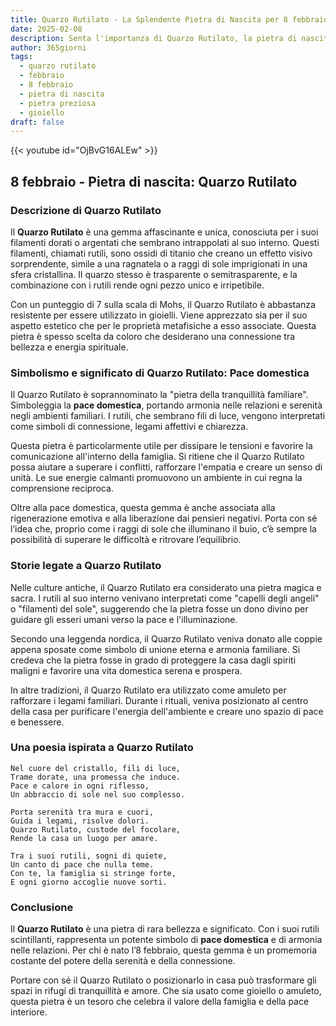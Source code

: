 ```yaml
---
title: Quarzo Rutilato - La Splendente Pietra di Nascita per 8 febbraio
date: 2025-02-08
description: Senta l'importanza di Quarzo Rutilato, la pietra di nascita di 8 febbraio che simboleggia Pace domestica. Lasci che la sua bellezza e il suo significato illuminino la sua giornata.
author: 365giorni
tags:
  - quarzo rutilato
  - febbraio
  - 8 febbraio
  - pietra di nascita
  - pietra preziosa
  - gioiello
draft: false
---
```


{{< youtube id="OjBvG16ALEw" >}}


## 8 febbraio - Pietra di nascita: Quarzo Rutilato

### Descrizione di Quarzo Rutilato

Il **Quarzo Rutilato** è una gemma affascinante e unica, conosciuta per i suoi filamenti dorati o argentati che sembrano intrappolati al suo interno. Questi filamenti, chiamati rutili, sono ossidi di titanio che creano un effetto visivo sorprendente, simile a una ragnatela o a raggi di sole imprigionati in una sfera cristallina. Il quarzo stesso è trasparente o semitrasparente, e la combinazione con i rutili rende ogni pezzo unico e irripetibile.

Con un punteggio di 7 sulla scala di Mohs, il Quarzo Rutilato è abbastanza resistente per essere utilizzato in gioielli. Viene apprezzato sia per il suo aspetto estetico che per le proprietà metafisiche a esso associate. Questa pietra è spesso scelta da coloro che desiderano una connessione tra bellezza e energia spirituale.

### Simbolismo e significato di Quarzo Rutilato: Pace domestica

Il Quarzo Rutilato è soprannominato la "pietra della tranquillità familiare". Simboleggia la **pace domestica**, portando armonia nelle relazioni e serenità negli ambienti familiari. I rutili, che sembrano fili di luce, vengono interpretati come simboli di connessione, legami affettivi e chiarezza.

Questa pietra è particolarmente utile per dissipare le tensioni e favorire la comunicazione all'interno della famiglia. Si ritiene che il Quarzo Rutilato possa aiutare a superare i conflitti, rafforzare l'empatia e creare un senso di unità. Le sue energie calmanti promuovono un ambiente in cui regna la comprensione reciproca.

Oltre alla pace domestica, questa gemma è anche associata alla rigenerazione emotiva e alla liberazione dai pensieri negativi. Porta con sé l’idea che, proprio come i raggi di sole che illuminano il buio, c’è sempre la possibilità di superare le difficoltà e ritrovare l’equilibrio.

### Storie legate a Quarzo Rutilato

Nelle culture antiche, il Quarzo Rutilato era considerato una pietra magica e sacra. I rutili al suo interno venivano interpretati come "capelli degli angeli" o "filamenti del sole", suggerendo che la pietra fosse un dono divino per guidare gli esseri umani verso la pace e l'illuminazione.

Secondo una leggenda nordica, il Quarzo Rutilato veniva donato alle coppie appena sposate come simbolo di unione eterna e armonia familiare. Si credeva che la pietra fosse in grado di proteggere la casa dagli spiriti maligni e favorire una vita domestica serena e prospera.

In altre tradizioni, il Quarzo Rutilato era utilizzato come amuleto per rafforzare i legami familiari. Durante i rituali, veniva posizionato al centro della casa per purificare l'energia dell'ambiente e creare uno spazio di pace e benessere.

### Una poesia ispirata a Quarzo Rutilato

```
Nel cuore del cristallo, fili di luce,  
Trame dorate, una promessa che induce.  
Pace e calore in ogni riflesso,  
Un abbraccio di sole nel suo complesso.  

Porta serenità tra mura e cuori,  
Guida i legami, risolve dolori.  
Quarzo Rutilato, custode del focolare,  
Rende la casa un luogo per amare.  

Tra i suoi rutili, sogni di quiete,  
Un canto di pace che nulla teme.  
Con te, la famiglia si stringe forte,  
E ogni giorno accoglie nuove sorti.
```

### Conclusione

Il **Quarzo Rutilato** è una pietra di rara bellezza e significato. Con i suoi rutili scintillanti, rappresenta un potente simbolo di **pace domestica** e di armonia nelle relazioni. Per chi è nato l’8 febbraio, questa gemma è un promemoria costante del potere della serenità e della connessione.

Portare con sé il Quarzo Rutilato o posizionarlo in casa può trasformare gli spazi in rifugi di tranquillità e amore. Che sia usato come gioiello o amuleto, questa pietra è un tesoro che celebra il valore della famiglia e della pace interiore.